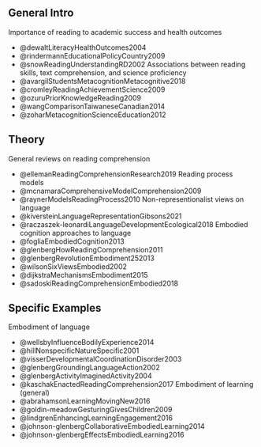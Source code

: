 
## General Intro
Importance of reading to academic success and health outcomes
- @dewaltLiteracyHealthOutcomes2004
- @rindermannEducationalPolicyCountry2009
- @snowReadingUnderstandingRD2002
Associations between reading skills, text comprehension, and science proficiency
- @avargilStudentsMetacognitionMetacognitive2018
- @cromleyReadingAchievementScience2009
- @ozuruPriorKnowledgeReading2009
- @wangComparisonTaiwaneseCanadian2014
- @zoharMetacognitionScienceEducation2012

## Theory
General reviews on reading comprehension
- @ellemanReadingComprehensionResearch2019
Reading process models
- @mcnamaraComprehensiveModelComprehension2009
- @raynerModelsReadingProcess2010
Non-representionalist views on language
- @kiversteinLanguageRepresentationGibsons2021
- @raczaszek-leonardiLanguageDevelopmentEcological2018
Embodied cognition approaches to language
- @fogliaEmbodiedCognition2013
- @glenbergHowReadingComprehension2011
- @glenbergRevolutionEmbodiment252013
- @wilsonSixViewsEmbodied2002
- @dijkstraMechanismsEmbodiment2015
- @sadoskiReadingComprehensionEmbodied2018

## Specific Examples
Embodiment of language
- @wellsbyInfluenceBodilyExperience2014
- @hillNonspecificNatureSpecific2001
- @visserDevelopmentalCoordinationDisorder2003
- @glenbergGroundingLanguageAction2002
- @glenbergActivityImaginedActivity2004
- @kaschakEnactedReadingComprehension2017
Embodiment of learning (general)
- @abrahamsonLearningMovingNew2016
- @goldin-meadowGesturingGivesChildren2009
- @lindgrenEnhancingLearningEngagement2016
- @johnson-glenbergCollaborativeEmbodiedLearning2014
- @johnson-glenbergEffectsEmbodiedLearning2016
